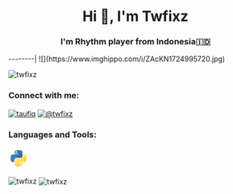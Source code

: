 <h1 align="center">Hi 👋, I'm Twfixz</h1>
<h3 align="center">I'm Rhythm player from Indonesia🇮🇩</h3>
--------|
![](https://www.imghippo.com/i/ZAcKN1724995720.jpg)

<p align="left"> <img src="https://komarev.com/ghpvc/?username=twfixz&label=Profile%20views&color=0e75b6&style=flat" alt="twfixz" /> </p>

<h3 align="left">Connect with me:</h3>
<p align="left">
<a href="https://www.facebook.com/profile.php?id=100090124882421" target="blank"><img align="center" src="https://raw.githubusercontent.com/rahuldkjain/github-profile-readme-generator/master/src/images/icons/Social/facebook.svg" alt="taufiq" height="30" width="40" /></a>
<a href="https://youtube.com/@twfixz?si=cSq5WnGGpMTqlfsZ" target="blank"><img align="center" src="https://raw.githubusercontent.com/rahuldkjain/github-profile-readme-generator/master/src/images/icons/Social/youtube.svg" alt="@twfixz" height="30" width="40" /></a>
</p>

<h3 align="left">Languages and Tools:</h3>
<p align="left"> <a href="https://www.python.org" target="_blank" rel="noreferrer"> <img src="https://raw.githubusercontent.com/devicons/devicon/master/icons/python/python-original.svg" alt="python" width="40" height="40"/> </a> </p>

<p><img align="left" src="https://github-readme-stats.vercel.app/api/top-langs?username=twfixz&show_icons=true&locale=en&layout=compact" alt="twfixz" /></p>

<p>&nbsp;<img align="center" src="https://github-readme-stats.vercel.app/api?username=twfixz&show_icons=true&locale=en" alt="twfixz" /></p>
